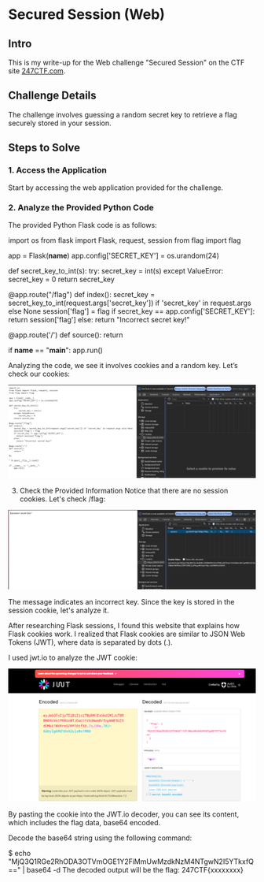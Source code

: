 # Secured Session (Web)

## Intro

This is my write-up for the Web challenge "Secured Session" on the CTF site [247CTF.com](https://247ctf.com/).

## Challenge Details

The challenge involves guessing a random secret key to retrieve a flag securely stored in your session.

## Steps to Solve

### 1. Access the Application

Start by accessing the web application provided for the challenge.

### 2. Analyze the Provided Python Code
The provided Python Flask code is as follows:

import os
from flask import Flask, request, session
from flag import flag

app = Flask(__name__)
app.config['SECRET_KEY'] = os.urandom(24)

def secret_key_to_int(s):
    try:
        secret_key = int(s)
    except ValueError:
        secret_key = 0
    return secret_key

@app.route("/flag")
def index():
    secret_key = secret_key_to_int(request.args['secret_key']) if 'secret_key' in request.args else None
    session['flag'] = flag
    if secret_key == app.config['SECRET_KEY']:
        return session['flag']
    else:
        return "Incorrect secret key!"

@app.route('/')
def source():
    return 

if __name__ == "__main__":
    app.run()

    
Analyzing the code, we see it involves cookies and a random key. Let’s check our cookies:

![](./image1.png)

3. Check the Provided Information
Notice that there are no session cookies. Let's check /flag:

![](./image2.png)

The message indicates an incorrect key. Since the key is stored in the session cookie, let's analyze it.

After researching Flask sessions, I found this website that explains how Flask cookies work. I realized that Flask cookies are similar to JSON Web Tokens (JWT), where data is separated by dots (.).

I used jwt.io to analyze the JWT cookie:

![](./image3.png)

By pasting the cookie into the JWT.io decoder, you can see its content, which includes the flag data, base64 encoded.

Decode the base64 string using the following command:

$ echo "MjQ3Q1RGe2RhODA3OTVmOGE1Y2FiMmUwMzdkNzM4NTgwN2I5YTkxfQ==" | base64 -d
The decoded output will be the flag:
247CTF{xxxxxxxx}
